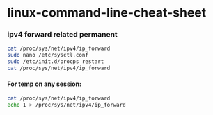 # linux-command-line-cheat-sheet


### ipv4 forward related permanent

```sh
cat /proc/sys/net/ipv4/ip_forward
sudo nano /etc/sysctl.conf
sudo /etc/init.d/procps restart
cat /proc/sys/net/ipv4/ip_forward
```

#### For temp on any session:
```sh
cat /proc/sys/net/ipv4/ip_forward
echo 1 > /proc/sys/net/ipv4/ip_forward
```
